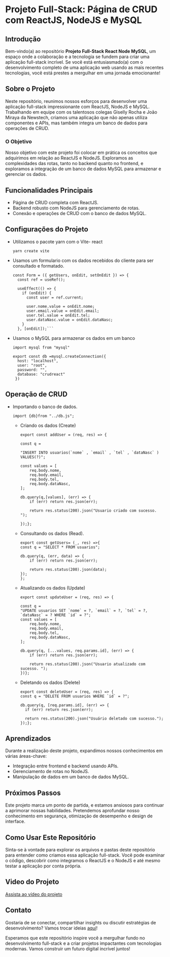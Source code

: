 # Projeto Full-Stack: Página de CRUD com ReactJS, NodeJS e MySQL

## Introdução

Bem-vindo(a) ao repositório **Projeto Full-Stack React Node MySQL**, um espaço onde a colaboração e a tecnologia se fundem para criar uma aplicação full-stack incrível. Se você está entusiasmado(a) com o desenvolvimento completo de uma aplicação web usando as mais recentes tecnologias, você está prestes a mergulhar em uma jornada emocionante!

## Sobre o Projeto

Neste repositório, reunimos nossos esforços para desenvolver uma aplicação full-stack impressionante com ReactJS, NodeJS e MySQL. Trabalhando em equipe com os talentosos colegas Giselly Rocha e João Miraya da Newstech, criamos uma aplicação que não apenas utiliza componentes e APIs, mas também integra um banco de dados para operações de CRUD.

### O Objetivo

Nosso objetivo com este projeto foi colocar em prática os conceitos que adquirimos em relação ao ReactJS e NodeJS. Exploramos as complexidades das rotas, tanto no backend quanto no frontend, e exploramos a integração de um banco de dados MySQL para armazenar e gerenciar os dados.

## Funcionalidades Principais

- Página de CRUD completa com ReactJS.
- Backend robusto com NodeJS para gerenciamento de rotas.
- Conexão e operações de CRUD com o banco de dados MySQL.

## Configurações do Projeto

- Utilizamos o pacote yarn com o Vite- react
  
  ```yarn create vite ```
  
- Usamos um formulario com os dados recebidos do cliente para ser consultado e formatado.

  ```
  const Form = ({ getUsers, onEdit, setOnEdit }) => {
    const ref = useRef();
  
    useEffect(() => {
      if (onEdit) {
        const user = ref.current;
  
        user.nome.value = onEdit.nome;
        user.email.value = onEdit.email;
        user.tel.value = onEdit.tel;
        user.dataNasc.value = onEdit.dataNasc;
      }
    }, [onEdit]);```
  
- Usamos o MySQL para armazenar os dados em um banco
  
  ```import mysql from "mysql"```
  
  ```
  export const db =mysql.createConnection({
    host: "localhost",
    user: "root",
    password: "",
    database: "crudreact"
   })
  ```
## Operação de CRUD

- Importando o banco de dados.
  
  ```import {db}from "../db.js";```
  
  - Criando os dados (Create)
    ```
    export const addUser = (req, res) => {

    const q =

    "INSERT INTO usuarios(`nome` , `email` , `tel` , `dataNasc` ) VALUES(?)";

    const values = [
        req.body.nome,
        req.body.email,
        req.body.tel,
        req.body.dataNasc,
    ];

    db.query(q,[values], (err) => {
        if (err) return res.json(err);

        return res.status(200).json("Usuario criado com sucesso. ");

    });};
    ```

  - Consultando os dados (Read).
    ```
    export const getUsers= (_, res) =>{
    const q = "SELECT * FROM usuarios";

    db.query(q, (err, data) => {
        if (err) return res.json(err);

        return res.status(200).json(data);
    });
    };

  - Atualizando os dados (Update)
    ```
    export const updateUser = (req, res) => {

    const q = 
    "UPDATE usuarios SET `nome` = ?, `email` = ?, `tel` = ?, `dataNasc` = ? WHERE `id` = ?";
    const values = [
        req.body.nome,
        req.body.email,
        req.body.tel,
        req.body.dataNasc,
    ];

    db.query(q, [...values, req.params.id], (err) => {
        if (err) return res.json(err);

        return res.status(200).json("Usuario atualizado com sucesso. ");
    })};

  - Deletando os dados (Delete)
    ```
    export const deleteUser = (req, res) => {
    const q = "DELETE FROM usuarios WHERE `id` = ?";
  
    db.query(q, [req.params.id], (err) => {
      if (err) return res.json(err);
  
      return res.status(200).json("Usuário deletado com sucesso.");
    });};

## Aprendizados

Durante a realização deste projeto, expandimos nossos conhecimentos em várias áreas-chave:

- Integração entre frontend e backend usando APIs.
- Gerenciamento de rotas no NodeJS.
- Manipulação de dados em um banco de dados MySQL.

## Próximos Passos

Este projeto marca um ponto de partida, e estamos ansiosos para continuar a aprimorar nossas habilidades. Pretendemos aprofundar nosso conhecimento em segurança, otimização de desempenho e design de interface.

## Como Usar Este Repositório

Sinta-se à vontade para explorar os arquivos e pastas deste repositório para entender como criamos essa aplicação full-stack. Você pode examinar o código, descobrir como integramos o ReactJS e o NodeJS e até mesmo testar a aplicação por conta própria.

## Video do Projeto

[Assista ao vídeo do projeto](https://youtu.be/Htvfm2-TVWk)

## Contato

Gostaria de se conectar, compartilhar insights ou discutir estratégias de desenvolvimento? Vamos trocar ideias [aqui](https://www.linkedin.com/in/robson-ferreira-508247134/)!

Esperamos que este repositório inspire você a mergulhar fundo no desenvolvimento full-stack e a criar projetos impactantes com tecnologias modernas. Vamos construir um futuro digital incrível juntos!
